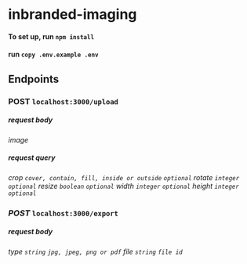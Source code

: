 # inbranded-imaging

#### To set up, run `npm install`

#### run `copy .env.example .env`

## Endpoints
### POST `localhost:3000/upload`
##### request body
*image*
##### request query
*crop `cover, contain, fill, inside or outside` `optional`*
*rotate `integer` `optional`*
*resize `boolean` `optional`*
*width `integer` `optional`*
*height `integer` `optional`*



### *POST* `localhost:3000/export`
##### request body
*type `string` `jpg, jpeg, png or pdf`*
*file `string` `file id`*

